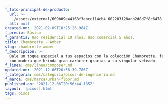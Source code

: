 ```yaml
---
f_foto-principal-de-producto:
  url: >-
    /assets/external/609b09e44168f3abcc114cb4_602203128adb2d8d7f8c6478_1501218533_image.jpg
  alt: null
created-on: '2021-02-09T18:25:26.964Z'
f_precio: Básico
f_garantia: Uso residencial 10 años. Uso comercial 5 años.
title: Chambrette - Amber
slug: chambrette-amber
f_descripcion: >-
  Dale un toque especial a tus espacios con la colección Chambrette, fabricada
  con madera que brinda gran carácter gracias a su singular veteado.
f_linea: cms/linea/composer.md
updated-on: '2021-12-06T20:56:39.786Z'
f_categoria: cms/categoria/pisos-de-ingenieria.md
f_marca: cms/marca/urban-floor.md
published-on: '2021-12-06T20:56:44.185Z'
layout: '[pisos].html'
tags: pisos
---
```




